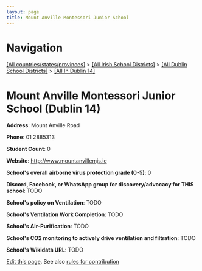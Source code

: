 ```yaml
---
layout: page
title: Mount Anville Montessori Junior School
---
```

# Navigation

[[All countries/states/provinces]](../../../..) > [[All Irish School Districts]](../../..) > [[All Dublin School Districts]](../..) > [[All In Dublin 14]](..)

# Mount Anville Montessori Junior School (Dublin 14)

**Address**: Mount Anville Road

**Phone**: 01 2885313

**Student Count**: 0

**Website**: <http://www.mountanvillemjs.ie>

**School's overall airborne virus protection grade (0-5)**: 0

**Discord, Facebook, or WhatsApp group for discovery/advocacy for THIS school**: TODO

**School's policy on Ventilation**: TODO

**School's Ventilation Work Completion**: TODO

**School's Air-Purification**: TODO

**School's CO2 monitoring to actively drive ventilation and filtration**: TODO

**School's Wikidata URL**: TODO


[Edit this page](https://github.com/ventilate-schools/Ireland/edit/main/./Dublin_14/Mount_Anville_Montessori_Junior_School.md). See also [rules for contribution](../../../contribution-rules/)